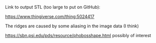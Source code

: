 Link to output STL (too large to put on GitHub):

<a>https://www.thingiverse.com/thing:5024417</a>

The ridges are caused by some aliasing in the image data (I think)


https://sbn.psi.edu/pds/resource/phobosshape.html possibly of interest
